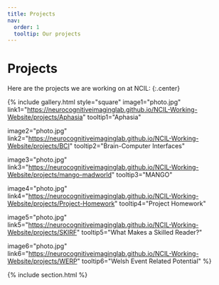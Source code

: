 ```yaml
---
title: Projects
nav:
  order: 1
  tooltip: Our projects 
---
```


# <i class="fas fa-wrench"></i>Projects

Here are the projects we are working on at NCIL:
{:.center}

{% include gallery.html style="square"
  image1="photo.jpg" link1="https://neurocognitiveimaginglab.github.io/NCIL-Working-Website/projects/Aphasia" tooltip1="Aphasia"

  image2="photo.jpg" link2="https://neurocognitiveimaginglab.github.io/NCIL-Working-Website/projects/BCI" tooltip2="Brain-Computer Interfaces"

  image3="photo.jpg" link3="https://neurocognitiveimaginglab.github.io/NCIL-Working-Website/projects/mango-madworld" tooltip3="MANGO"

  image4="photo.jpg" link4="https://neurocognitiveimaginglab.github.io/NCIL-Working-Website/projects/Project-Homework" tooltip4="Project Homework"

  image5="photo.jpg" link5="https://neurocognitiveimaginglab.github.io/NCIL-Working-Website/projects/SKIRF" tooltip5="What Makes a Skilled Reader?"

  image6="photo.jpg" link6="https://neurocognitiveimaginglab.github.io/NCIL-Working-Website/projects/WERP" tooltip6="Welsh Event Related Potential"
%}

{% include section.html %}
